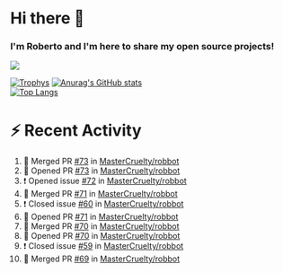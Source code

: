 # Hi there 👋
### I'm Roberto and I'm here to share my open source projects!

<img src="https://komarev.com/ghpvc/?username=mastercruelty&label=Profile views&color=0e75b6"><br>

[![Trophys](https://github-profile-trophy.vercel.app/?username=mastercruelty)](https://github.com/ryo-ma/github-profile-trophy)
[![Anurag's GitHub stats](https://github-readme-stats.vercel.app/api?username=mastercruelty&show_icons=true&theme=tokyonight)](https://github.com/anuraghazra/github-readme-stats)<br>
[![Top Langs](https://github-readme-stats.vercel.app/api/top-langs/?username=mastercruelty&exclude_repo=Alarm-project&langs_count=6&layout=compact&theme=tokyonight)](https://github.com/anuraghazra/github-readme-stats)

# :zap: Recent Activity
<!--START_SECTION:activity-->
1. 🎉 Merged PR [#73](https://github.com/MasterCruelty/robbot/pull/73) in [MasterCruelty/robbot](https://github.com/MasterCruelty/robbot)
2. 💪 Opened PR [#73](https://github.com/MasterCruelty/robbot/pull/73) in [MasterCruelty/robbot](https://github.com/MasterCruelty/robbot)
3. ❗️ Opened issue [#72](https://github.com/MasterCruelty/robbot/issues/72) in [MasterCruelty/robbot](https://github.com/MasterCruelty/robbot)
4. 🎉 Merged PR [#71](https://github.com/MasterCruelty/robbot/pull/71) in [MasterCruelty/robbot](https://github.com/MasterCruelty/robbot)
5. ❗️ Closed issue [#60](https://github.com/MasterCruelty/robbot/issues/60) in [MasterCruelty/robbot](https://github.com/MasterCruelty/robbot)
6. 💪 Opened PR [#71](https://github.com/MasterCruelty/robbot/pull/71) in [MasterCruelty/robbot](https://github.com/MasterCruelty/robbot)
7. 🎉 Merged PR [#70](https://github.com/MasterCruelty/robbot/pull/70) in [MasterCruelty/robbot](https://github.com/MasterCruelty/robbot)
8. 💪 Opened PR [#70](https://github.com/MasterCruelty/robbot/pull/70) in [MasterCruelty/robbot](https://github.com/MasterCruelty/robbot)
9. ❗️ Closed issue [#59](https://github.com/MasterCruelty/robbot/issues/59) in [MasterCruelty/robbot](https://github.com/MasterCruelty/robbot)
10. 🎉 Merged PR [#69](https://github.com/MasterCruelty/robbot/pull/69) in [MasterCruelty/robbot](https://github.com/MasterCruelty/robbot)
<!--END_SECTION:activity-->
